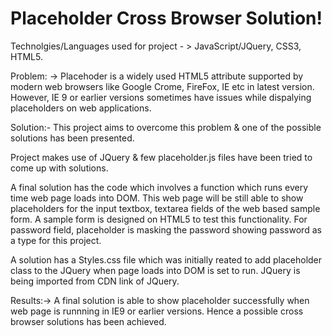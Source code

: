 # Placeholder Cross Browser Solution!

Technolgies/Languages used for project - > JavaScript/JQuery, CSS3, HTML5.

Problem: -> Placehoder is a widely used HTML5 attribute supported by modern web browsers like Google Crome, FireFox, IE etc in latest version. However, IE 9 or earlier versions
sometimes have issues while dispalying placeholders on web applications.

Solution:- This project aims to overcome this problem & one of the possible solutions has been presented.

Project makes use of JQuery & few placeholder.js files have been tried to come up with solutions.

A final solution has the code which involves a function which runs every time web page loads into DOM. This web page will be still able to show
placeholders for the input textbox, textarea fields of the web based sample form. A sample form is designed on HTML5 to test this functionality.
For password field, placeholder is masking the password showing password as a type for this project.

A solution has a Styles.css file which was initially reated to add placeholder class to the JQuery when page loads into DOM is set to run.
JQuery is being imported from CDN link of JQuery.

Results:-> A final solution is able to show placeholder successfully when web page is runnning in IE9 or earlier versions. Hence a possible
cross browser solutions has been achieved.
